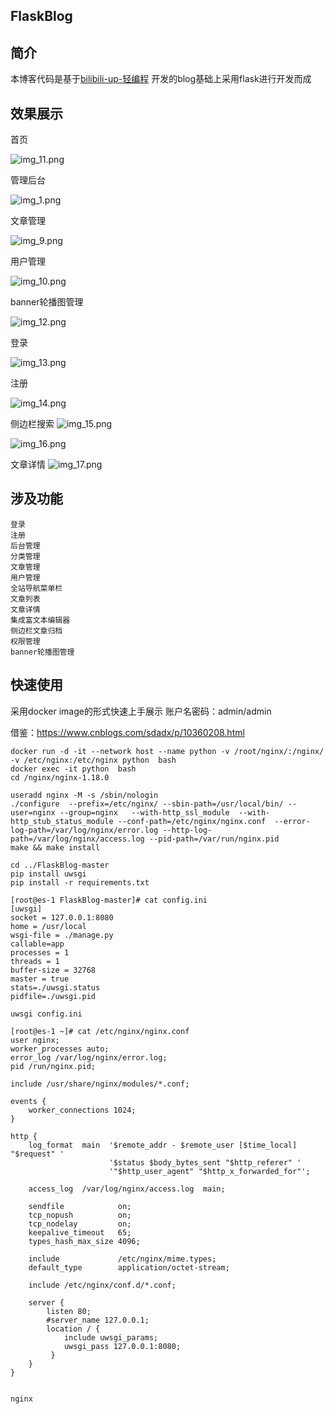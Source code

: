 ## FlaskBlog
## 简介
本博客代码是基于[bilibili-up-轻编程](https://space.bilibili.com/432627585) 开发的blog基础上采用flask进行开发而成

## 效果展示
首页

![img_11.png](img_11.png)



管理后台

![img_1.png](img_8.png)

文章管理

![img_9.png](img_9.png)


用户管理

![img_10.png](img_10.png)

banner轮播图管理

![img_12.png](img_12.png)


登录

![img_13.png](img_13.png)

注册

![img_14.png](img_14.png)

侧边栏搜索
![img_15.png](img_15.png)

![img_16.png](img_16.png)

文章详情
![img_17.png](img_17.png)

## 涉及功能
```text
登录
注册
后台管理
分类管理
文章管理
用户管理
全站导航菜单栏
文章列表
文章详情
集成富文本编辑器
侧边栏文章归档
权限管理
banner轮播图管理
```


## 快速使用
采用docker image的形式快速上手展示
账户名密码：admin/admin

借鉴：https://www.cnblogs.com/sdadx/p/10360208.html
```text
docker run -d -it --network host --name python -v /root/nginx/:/nginx/ -v /etc/nginx:/etc/nginx python  bash
docker exec -it python  bash
cd /nginx/nginx-1.18.0

useradd nginx -M -s /sbin/nologin 
./configure  --prefix=/etc/nginx/ --sbin-path=/usr/local/bin/ --user=nginx --group=nginx   --with-http_ssl_module  --with-http_stub_status_module --conf-path=/etc/nginx/nginx.conf  --error-log-path=/var/log/nginx/error.log --http-log-path=/var/log/nginx/access.log --pid-path=/var/run/nginx.pid
make && make install

cd ../FlaskBlog-master
pip install uwsgi
pip install -r requirements.txt

[root@es-1 FlaskBlog-master]# cat config.ini
[uwsgi]
socket = 127.0.0.1:8080
home = /usr/local
wsgi-file = ./manage.py
callable=app
processes = 1
threads = 1
buffer-size = 32768
master = true
stats=./uwsgi.status
pidfile=./uwsgi.pid

uwsgi config.ini 

[root@es-1 ~]# cat /etc/nginx/nginx.conf
user nginx;
worker_processes auto;
error_log /var/log/nginx/error.log;
pid /run/nginx.pid;

include /usr/share/nginx/modules/*.conf;

events {
    worker_connections 1024;
}

http {
    log_format  main  '$remote_addr - $remote_user [$time_local] "$request" '
                      '$status $body_bytes_sent "$http_referer" '
                      '"$http_user_agent" "$http_x_forwarded_for"';

    access_log  /var/log/nginx/access.log  main;

    sendfile            on;
    tcp_nopush          on;
    tcp_nodelay         on;
    keepalive_timeout   65;
    types_hash_max_size 4096;

    include             /etc/nginx/mime.types;
    default_type        application/octet-stream;

    include /etc/nginx/conf.d/*.conf;

    server {
        listen 80;
        #server_name 127.0.0.1;
        location / {
            include uwsgi_params;
            uwsgi_pass 127.0.0.1:8080;
         }
    }
}


nginx 
```
